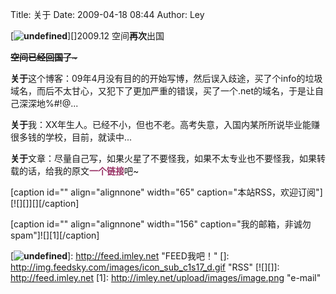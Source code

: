 Title: 关于
Date: 2009-04-18 08:44
Author: Ley

[**![undefined][]**][]2009.12 空间**再次**出国

<span style="text-decoration: line-through;">**空间已经回国了**\~</span>

**关于**这个博客：09年4月没有目的的开始写博，然后误入歧途，买了个info的垃圾域名，而后不太甘心，又犯下了更加严重的错误，买了一个.net的域名，于是让自己深深地%\#!@...

**关于**我：XX年生人。已经不小，但也不老。高考失意，入国内某所所说毕业能赚很多钱的学校，目前，就读中...

**关于**文章：尽量自己写，如果火星了不要怪我，如果不太专业也不要怪我，如果转载的话，给我的原文<span style="color: #993366;">**一个链接**</span>吧\~

[caption id="" align="alignnone" width="65"
caption="本站RSS，欢迎订阅"][![][]][][/caption]

[caption id="" align="alignnone" width="156"
caption="我的邮箱，非诚勿spam"]![][1][/caption]

  [undefined]: http://imley.net/wp-content/uploads/2009/04/head-150x150.jpg
    "嗯，订阅RSS是一个很好的习惯"
  [**![undefined][]**]: http://feed.imley.net "FEED我吧！"
  []: http://img.feedsky.com/images/icon_sub_c1s17_d.gif "RSS"
  [![][]]: http://feed.imley.net
  [1]: http://imley.net/upload/images/image.png "e-mail"
